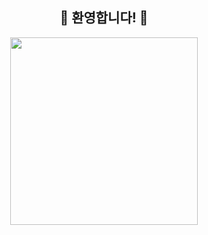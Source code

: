 <div align="center">
  <h2>🎉 환영합니다! 🎉</h2>
  <img src="[https://media.giphy.com/media/26AHONQ79FdWZhAI0/giphy.gif](https://i.pinimg.com/originals/70/37/d4/7037d478852af21357f038fac2d2e9f6.gif)" width="300px">
</div>
